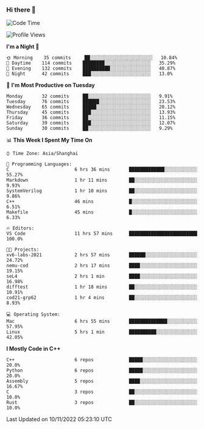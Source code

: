 ### Hi there 👋

<!--
**KarmaD7/KarmaD7** is a ✨ _special_ ✨ repository because its `README.md` (this file) appears on your GitHub profile.

Here are some ideas to get you started:

- 🔭 I’m currently working on ...
- 🌱 I’m currently learning ...
- 👯 I’m looking to collaborate on ...
- 🤔 I’m looking for help with ...
- 💬 Ask me about ...
- 📫 How to reach me: ...
- 😄 Pronouns: ...
- ⚡ Fun fact: ...
-->

<!--START_SECTION:waka-->
![Code Time](http://img.shields.io/badge/Code%20Time-75%20hrs%2051%20mins-blue)

![Profile Views](http://img.shields.io/badge/Profile%20Views-3-blue)

**I'm a Night 🦉** 

```text
🌞 Morning    35 commits     ██░░░░░░░░░░░░░░░░░░░░░░░   10.84% 
🌆 Daytime    114 commits    ████████░░░░░░░░░░░░░░░░░   35.29% 
🌃 Evening    132 commits    ██████████░░░░░░░░░░░░░░░   40.87% 
🌙 Night      42 commits     ███░░░░░░░░░░░░░░░░░░░░░░   13.0%

```
📅 **I'm Most Productive on Tuesday** 

```text
Monday       32 commits     ██░░░░░░░░░░░░░░░░░░░░░░░   9.91% 
Tuesday      76 commits     ██████░░░░░░░░░░░░░░░░░░░   23.53% 
Wednesday    65 commits     █████░░░░░░░░░░░░░░░░░░░░   20.12% 
Thursday     45 commits     ███░░░░░░░░░░░░░░░░░░░░░░   13.93% 
Friday       36 commits     ██░░░░░░░░░░░░░░░░░░░░░░░   11.15% 
Saturday     39 commits     ███░░░░░░░░░░░░░░░░░░░░░░   12.07% 
Sunday       30 commits     ██░░░░░░░░░░░░░░░░░░░░░░░   9.29%

```


📊 **This Week I Spent My Time On** 

```text
⌚︎ Time Zone: Asia/Shanghai

💬 Programming Languages: 
C                        6 hrs 36 mins       █████████████░░░░░░░░░░░░   55.27% 
Markdown                 1 hr 11 mins        ██░░░░░░░░░░░░░░░░░░░░░░░   9.93% 
SystemVerilog            1 hr 10 mins        ██░░░░░░░░░░░░░░░░░░░░░░░   9.86% 
C++                      46 mins             █░░░░░░░░░░░░░░░░░░░░░░░░   6.51% 
Makefile                 45 mins             █░░░░░░░░░░░░░░░░░░░░░░░░   6.33%

🔥 Editors: 
VS Code                  11 hrs 57 mins      █████████████████████████   100.0%

🐱‍💻 Projects: 
xv6-labs-2021            2 hrs 57 mins       ██████░░░░░░░░░░░░░░░░░░░   24.72% 
nemu-cod                 2 hrs 17 mins       ████░░░░░░░░░░░░░░░░░░░░░   19.15% 
seL4                     2 hrs 1 min         ████░░░░░░░░░░░░░░░░░░░░░   16.98% 
difftest                 1 hr 18 mins        ██░░░░░░░░░░░░░░░░░░░░░░░   10.91% 
cod21-grp62              1 hr 4 mins         ██░░░░░░░░░░░░░░░░░░░░░░░   8.93%

💻 Operating System: 
Mac                      6 hrs 55 mins       ██████████████░░░░░░░░░░░   57.95% 
Linux                    5 hrs 1 min         ██████████░░░░░░░░░░░░░░░   42.05%

```

**I Mostly Code in C++** 

```text
C++                      6 repos             █████░░░░░░░░░░░░░░░░░░░░   20.0% 
Python                   6 repos             █████░░░░░░░░░░░░░░░░░░░░   20.0% 
Assembly                 5 repos             ████░░░░░░░░░░░░░░░░░░░░░   16.67% 
C                        3 repos             ██░░░░░░░░░░░░░░░░░░░░░░░   10.0% 
Rust                     3 repos             ██░░░░░░░░░░░░░░░░░░░░░░░   10.0%

```



 Last Updated on 10/11/2022 05:23:10 UTC
<!--END_SECTION:waka-->
